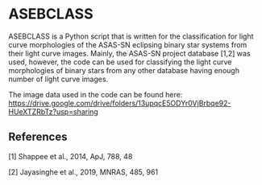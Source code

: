 # ASEBCLASS


ASEBCLASS is a Python script that is written for the classification for light curve morphologies of the ASAS-SN eclipsing binary star systems from their light curve images. Mainly, the ASAS-SN project database [1,2] was used, however, the code can be used for classifying the light curve morphologies of binary stars from any other database having enough number of light curve images.

The image data used in the code can be found here: https://drive.google.com/drive/folders/13upqcE5ODYr0VjBrbqe92-HUeXTZRbTz?usp=sharing


## References

[1] Shappee et al., 2014, ApJ, 788, 48

[2] Jayasinghe et al., 2019, MNRAS, 485, 961


